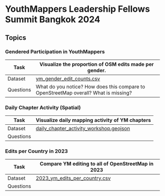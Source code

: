 # YouthMappers Leadership Fellows Summit Bangkok 2024

Topics
---

### Gendered Participation in YouthMappers

|Task | Visualize the proportion of OSM edits made per gender. |
|-------|-----------------------|
|Dataset| [ym_gender_edit_counts.csv](https://github.com/youthmappers/YMBKK2024/raw/main/ym_gender_edit_counts.csv) |
|Questions | What do you notice? How does this compare to OpenStreetMap overall? What is missing? |

### Daily Chapter Activity (Spatial) 
|Task | Visualize daily mapping activity of YM chapters |
|-----|-----------------------------------|
|Dataset | [daily_chapter_activity_workshop.geojson](https://github.com/youthmappers/YMBKK2024/blob/15a8e15489db157b2e8a4da04f7e98674949b665/daily_chapter_activity_workshop.geojson) |
|Questions |  |

### Edits per Country in 2023
|Task | Compare YM editing to all of OpenStreetMap in 2023 |
|-----|-----------------------------------|
|Dataset | [2023_ym_edits_per_country.csv](https://github.com/youthmappers/YMBKK2024/blob/afd6391ee1c54845eb19fa22b079b60e04483182/2023_ym_edits_per_country.csv) |
|Questions |  |
